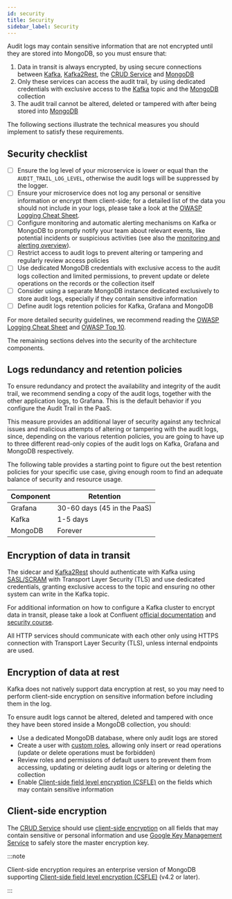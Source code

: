 ```yaml
---
id: security
title: Security
sidebar_label: Security
---
```




Audit logs may contain sensitive information that are not encrypted until they are stored into MongoDB, so you must ensure that:

1. Data in transit is always encrypted, by using secure connections between [Kafka][kafka], [Kafka2Rest][kafka2rest], the [CRUD Service][crud-service] and [MongoDB][mongodb]
2. Only these services can access the audit trail, by using dedicated credentials with exclusive access to the [Kafka][kafka] topic and the [MongoDB][mongodb] collection
3. The audit trail cannot be altered, deleted or tampered with after being stored into [MongoDB][mongodb]

The following sections illustrate the technical measures you should implement to satisfy these requirements.

## Security checklist

- [ ] Ensure the log level of your microservice is lower or equal than the `AUDIT_TRAIL_LOG_LEVEL`, otherwise the audit logs will be suppressed by the logger.
- [ ] Ensure your microservice does not log any personal or sensitive information or encrypt them client-side; for a detailed list of the data you should not include in your logs, please take a look at the [OWASP Logging Cheat Sheet][owasp-logging-cheat-sheet-data-to-exclude].
- [ ] Configure monitoring and automatic alerting mechanisms on Kafka or MongoDB to promptly notify your team about relevant events, like potential incidents or suspicious activities (see also the [monitoring and alerting overview][overview-monitoring-alerting]).
- [ ] Restrict access to audit logs to prevent altering or tampering and regularly review access policies
- [ ] Use dedicated MongoDB credentials with exclusive access to the audit logs collection and limited permissions, to prevent update or delete operations on the records or the collection itself
- [ ] Consider using a separate MongoDB instance dedicated exclusively to store audit logs, especially if they contain sensitive information
- [ ] Define audit logs retention policies for Kafka, Grafana and MongoDB

For more detailed security guidelines, we recommend reading the [OWASP Logging Cheat Sheet][owasp-logging-cheat-sheet] and [OWASP Top 10][owasp-top-10-logging-monitoring-failures].

The remaining sections delves into the security of the architecture components.

## Logs redundancy and retention policies

To ensure redundancy and protect the availability and integrity of the audit trail, we recommend sending a copy of the audit logs, together with the other application logs, to Grafana. This is the default behavior if you configure the Audit Trail in the PaaS.

This measure provides an additional layer of security against any technical issues and malicious attempts of altering or tampering with the audit logs, since, depending on the various retention policies, you are going to have up to three different read-only copies of the audit logs on Kafka, Grafana and MongoDB respectively.

The following table provides a starting point to figure out the best retention policies for your specific use case, giving enough room to find an adequate balance of security and resource usage.

| Component | Retention                   |
|-----------|-----------------------------|
| Grafana   | 30-60 days (45 in the PaaS) |
| Kafka     | 1-5 days                    |
| MongoDB   | Forever                     |

## Encryption of data in transit

The sidecar and [Kafka2Rest][kafka2rest] should authenticate with Kafka using [SASL/SCRAM][kafka-sasl-scram] with Transport Layer Security (TLS) and use dedicated credentials, granting exclusive access to the topic and ensuring no other system can write in the Kafka topic.

For additional information on how to configure a Kafka cluster to encrypt data in transit, please take a look at Confluent [official documentation][kafka-encryption] and [security course][kafka-security-course].

All HTTP services should communicate with each other only using HTTPS connection with Transport Layer Security (TLS), unless internal endpoints are used.

## Encryption of data at rest

Kafka does not natively support data encryption at rest, so you may need to perform client-side encryption on sensitive information before including them in the log.

To ensure audit logs cannot be altered, deleted and tampered with once they have been stored inside a MongoDB collection, you should:

- Use a dedicated MongoDB database, where only audit logs are stored
- Create a user with [custom roles][mongodb-user-roles], allowing only insert or read operations (update or delete operations must be forbidden)
- Review roles and permissions of default users to prevent them from accessing, updating or deleting audit logs or altering or deleting the collection
- Enable [Client-side field level encryption (CSFLE)][mongodb-csfle] on the fields which may contain sensitive information

## Client-side encryption

The [CRUD Service][crud-service] should use [client-side encryption][crud-service-csfle] on all fields that may contain sensitive or personal information and use [Google Key Management Service][crud-service-google-kms] to safely store the master encryption key.

:::note

Client-side encryption requires an enterprise version of MongoDB supporting [Client-side field level encryption (CSFLE)][mongodb-csfle] (v4.2 or later).

:::


[kafka]: https://kafka.apache.org/
[kafka-encryption]: https://docs.confluent.io/platform/current/kafka/encryption.html
[kafka-sasl-scram]: https://docs.confluent.io/platform/current/kafka/authentication_sasl/authentication_sasl_scram.html
[kafka-security-course]: https://developer.confluent.io/courses/security/intro/
[mongodb]: https://www.mongodb.com
[mongodb-csfle]: https://www.mongodb.com/docs/v7.0/core/csfle/
[mongodb-user-roles]: https://www.mongodb.com/docs/manual/core/security-user-defined-roles/
[owasp-logging-cheat-sheet]: https://cheatsheetseries.owasp.org/cheatsheets/Logging_Cheat_Sheet.html
[owasp-logging-cheat-sheet-data-to-exclude]: https://cheatsheetseries.owasp.org/cheatsheets/Logging_Cheat_Sheet.html#data-to-exclude
[owasp-top-10-logging-monitoring-failures]: https://owasp.org/Top10/A09_2021-Security_Logging_and_Monitoring_Failures/

[crud-service]: /runtime_suite/crud-service/10_overview_and_usage.md
[crud-service-csfle]: /development_suite/api-console/api-design/gdpr.md#client-side-encryption
[crud-service-google-kms]: /runtime_suite/crud-service/30_encryption_configuration.md#configure-csfle-with-the-google-cloud-platform-gcp
[kafka2rest]: /runtime_suite/crud-service/10_overview_and_usage.md

[overview-monitoring-alerting]: /runtime_suite/audit-trail/10_overview.md#monitoring-and-alerting
